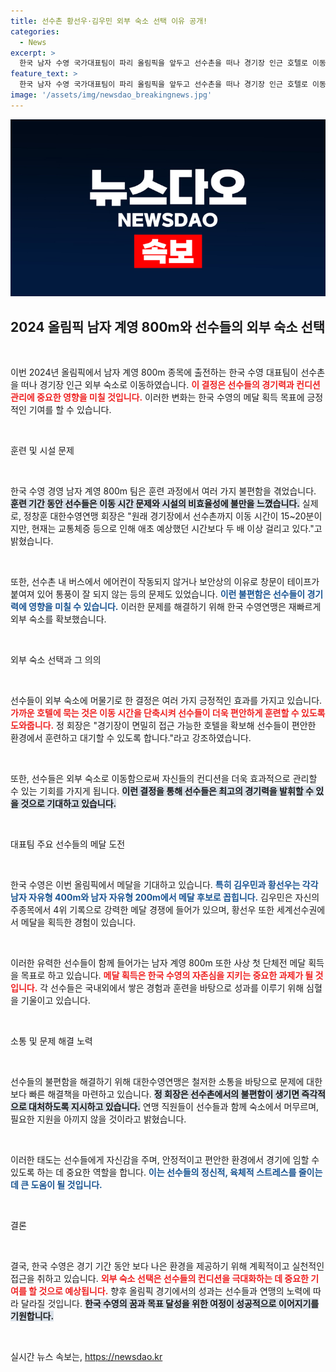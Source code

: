 ```yaml
---
title: 선수촌 황선우·김우민 외부 숙소 선택 이유 공개!
categories:
  - News
excerpt: >
  한국 남자 수영 국가대표팀이 파리 올림픽을 앞두고 선수촌을 떠나 경기장 인근 호텔로 이동합니다. 불편한 교통과 시설 문제로 최선을 다하기 위한 컨디션 관리의 일환으로, 황선우와 김우민 등 선수들이 더 나은 환경에서 훈련에 집중할 수 있게 됐습니다.
feature_text: >
  한국 남자 수영 국가대표팀이 파리 올림픽을 앞두고 선수촌을 떠나 경기장 인근 호텔로 이동합니다. 불편한 교통과 시설 문제로 최선을 다하기 위한 컨디션 관리의 일환으로, 황선우와 김우민 등 선수들이 더 나은 환경에서 훈련에 집중할 수 있게 됐습니다.
image: '/assets/img/newsdao_breakingnews.jpg'
---
```


<p><img src="/assets/img/newsdao_breakingnews.jpg" alt="pcversion 속보" /></p>

<h2 data-ke-size="size26">2024 올림픽 남자 계영 800m와 선수들의 외부 숙소 선택</h2>

<p data-ke-size="size16">&nbsp;</p>

<p>이번 2024년 올림픽에서 남자 계영 800m 종목에 출전하는 한국 수영 대표팀이 선수촌을 떠나 경기장 인근 외부 숙소로 이동하였습니다. <b><span style="color: #ee2323;">이 결정은 선수들의 경기력과 컨디션 관리에 중요한 영향을 미칠 것입니다.</span></b> 이러한 변화는 한국 수영의 메달 획득 목표에 긍정적인 기여를 할 수 있습니다. </p>

<p data-ke-size="size16">&nbsp;</p>

<p>훈련 및 시설 문제</p>

<p data-ke-size="size16">&nbsp;</p>

<p>한국 수영 경영 남자 계영 800m 팀은 훈련 과정에서 여러 가지 불편함을 겪었습니다. <b><span style="background-color: #21538527;">훈련 기간 동안 선수들은 이동 시간 문제와 시설의 비효율성에 불만을 느꼈습니다.</span></b> 실제로, 정창훈 대한수영연맹 회장은 "원래 경기장에서 선수촌까지 이동 시간이 15~20분이지만, 현재는 교통체증 등으로 인해 애초 예상했던 시간보다 두 배 이상 걸리고 있다."고 밝혔습니다.</p>

<p data-ke-size="size16">&nbsp;</p>

<p>또한, 선수촌 내 버스에서 에어컨이 작동되지 않거나 보안상의 이유로 창문이 테이프가 붙여져 있어 통풍이 잘 되지 않는 등의 문제도 있었습니다. <b><span style="color: #1a5490;">이런 불편함은 선수들이 경기력에 영향을 미칠 수 있습니다.</span></b> 이러한 문제를 해결하기 위해 한국 수영연맹은 재빠르게 외부 숙소를 확보했습니다.</p>

<p data-ke-size="size16">&nbsp;</p>

<p>외부 숙소 선택과 그 의의</p>

<p data-ke-size="size16">&nbsp;</p>

<p>선수들이 외부 숙소에 머물기로 한 결정은 여러 가지 긍정적인 효과를 가지고 있습니다. <b><span style="color: #ee2323;">가까운 호텔에 묵는 것은 이동 시간을 단축시켜 선수들이 더욱 편안하게 훈련할 수 있도록 도와줍니다.</span></b> 정 회장은 "경기장이 면밀히 접근 가능한 호텔을 확보해 선수들이 편안한 환경에서 훈련하고 대기할 수 있도록 합니다."라고 강조하였습니다.</p>

<p data-ke-size="size16">&nbsp;</p>

<p>또한, 선수들은 외부 숙소로 이동함으로써 자신들의 컨디션을 더욱 효과적으로 관리할 수 있는 기회를 가지게 됩니다. <b><span style="background-color: #21538527;">이런 결정을 통해 선수들은 최고의 경기력을 발휘할 수 있을 것으로 기대하고 있습니다.</span></b></p>

<p data-ke-size="size16">&nbsp;</p>

<p>대표팀 주요 선수들의 메달 도전</p>

<p data-ke-size="size16">&nbsp;</p>

<p>한국 수영은 이번 올림픽에서 메달을 기대하고 있습니다. <b><span style="color: #1a5490;">특히 김우민과 황선우는 각각 남자 자유형 400m와 남자 자유형 200m에서 메달 후보로 꼽힙니다.</span></b> 김우민은 자신의 주종목에서 4위 기록으로 강력한 메달 경쟁에 들어가 있으며, 황선우 또한 세계선수권에서 메달을 획득한 경험이 있습니다.</p>

<p data-ke-size="size16">&nbsp;</p>

<p>이러한 유력한 선수들이 함께 들어가는 남자 계영 800m 또한 사상 첫 단체전 메달 획득을 목표로 하고 있습니다. <b><span style="color: #ee2323;">메달 획득은 한국 수영의 자존심을 지키는 중요한 과제가 될 것입니다.</span></b> 각 선수들은 국내외에서 쌓은 경험과 훈련을 바탕으로 성과를 이루기 위해 심혈을 기울이고 있습니다.</p>

<p data-ke-size="size16">&nbsp;</p>

<p>소통 및 문제 해결 노력</p>

<p data-ke-size="size16">&nbsp;</p>

<p>선수들의 불편함을 해결하기 위해 대한수영연맹은 철저한 소통을 바탕으로 문제에 대한 보다 빠른 해결책을 마련하고 있습니다. <b><span style="background-color: #21538527;">정 회장은 선수촌에서의 불편함이 생기면 즉각적으로 대처하도록 지시하고 있습니다.</span></b> 연맹 직원들이 선수들과 함께 숙소에서 머무르며, 필요한 지원을 아끼지 않을 것이라고 밝혔습니다.</p>

<p data-ke-size="size16">&nbsp;</p>

<p>이러한 태도는 선수들에게 자신감을 주며, 안정적이고 편안한 환경에서 경기에 임할 수 있도록 하는 데 중요한 역할을 합니다. <b><span style="color: #1a5490;">이는 선수들의 정신적, 육체적 스트레스를 줄이는 데 큰 도움이 될 것입니다.</span></b></p>

<p data-ke-size="size16">&nbsp;</p>

<p>결론</p>

<p data-ke-size="size16">&nbsp;</p>

<p>결국, 한국 수영은 경기 기간 동안 보다 나은 환경을 제공하기 위해 계획적이고 실천적인 접근을 취하고 있습니다. <b><span style="color: #ee2323;">외부 숙소 선택은 선수들의 컨디션을 극대화하는 데 중요한 기여를 할 것으로 예상됩니다.</span></b> 향후 올림픽 경기에서의 성과는 선수들과 연맹의 노력에 따라 달라질 것입니다. <b><span style="background-color: #21538527;">한국 수영의 꿈과 목표 달성을 위한 여정이 성공적으로 이어지기를 기원합니다.</span></b></p>

<p data-ke-size="size16">&nbsp;</p>
실시간 뉴스 속보는, <a href="https://newsdao.kr" rel="dofollow">https://newsdao.kr</a>


